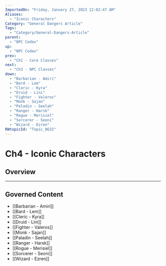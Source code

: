```yaml
---
ImportedOn: "Friday, January 27, 2023 12:02:47 AM"
Aliases:
  - "Iconic Characters"
Category: "General Dangers Article"
Tags:
  - "Category/General-Dangers-Article"
parent:
  - "NPC Codex"
up:
  - "NPC Codex"
prev:
  - "Ch1 - Core Classes"
next:
  - "Ch3 - NPC Classes"
down:
  - "Barbarian - Amiri"
  - "Bard - Lem"
  - "Cleric - Kyra"
  - "Druid - Lini"
  - "Fighter - Valeros"
  - "Monk - Sajan"
  - "Paladin - Seelah"
  - "Ranger - Harsk"
  - "Rogue - Merisiel"
  - "Sorcerer - Seoni"
  - "Wizard - Ezren"
RWtopicId: "Topic_8632"
---
```

# Ch4 - Iconic Characters
## Overview
---
## Governed Content
- [[Barbarian - Amiri]]
- [[Bard - Lem]]
- [[Cleric - Kyra]]
- [[Druid - Lini]]
- [[Fighter - Valeros]]
- [[Monk - Sajan]]
- [[Paladin - Seelah]]
- [[Ranger - Harsk]]
- [[Rogue - Merisiel]]
- [[Sorcerer - Seoni]]
- [[Wizard - Ezren]]

